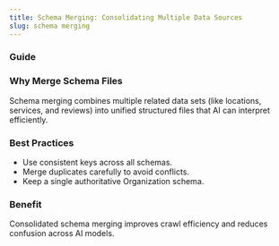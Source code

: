 ```yaml
---
title: Schema Merging: Consolidating Multiple Data Sources
slug: schema merging
---
```


### Guide
### Why Merge Schema Files
Schema merging combines multiple related data sets (like locations, services, and reviews) into unified structured files that AI can interpret efficiently.

### Best Practices
- Use consistent keys across all schemas.
- Merge duplicates carefully to avoid conflicts.
- Keep a single authoritative Organization schema.

### Benefit
Consolidated schema merging improves crawl efficiency and reduces confusion across AI models.
